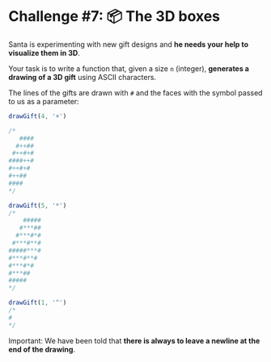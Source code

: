# Challenge #7: 📦 The 3D boxes

Santa is experimenting with new gift designs and **he needs your help to visualize them in 3D**.

Your task is to write a function that, given a size `n` (integer), **generates a drawing of a 3D gift** using ASCII characters.

The lines of the gifts are drawn with `#` and the faces with the symbol passed to us as a parameter:

```js
drawGift(4, '+')

/*
   ####
  #++##
 #++#+#
####++#
#++#+#
#++##
####
*/

drawGift(5, '*')
/*
    #####
   #***##
  #***#*#
 #***#**#
#####***#
#***#**#
#***#*#
#***##
#####
*/

drawGift(1, '^')
/*
#
*/
```

Important: We have been told that **there is always to leave a newline at the end of the drawing**.
